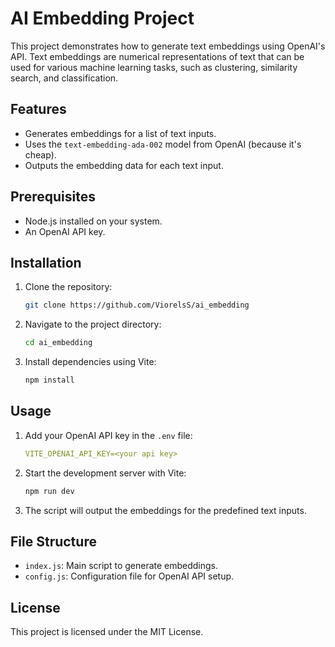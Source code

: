 # AI Embedding Project

This project demonstrates how to generate text embeddings using OpenAI's API. Text embeddings are numerical representations of text that can be used for various machine learning tasks, such as clustering, similarity search, and classification.

## Features

-   Generates embeddings for a list of text inputs.
-   Uses the `text-embedding-ada-002` model from OpenAI (because it's cheap).
-   Outputs the embedding data for each text input.

## Prerequisites

-   Node.js installed on your system.
-   An OpenAI API key.

## Installation

1. Clone the repository:
    ```bash
    git clone https://github.com/ViorelsS/ai_embedding
    ```
2. Navigate to the project directory:
    ```bash
    cd ai_embedding
    ```
3. Install dependencies using Vite:
    ```bash
    npm install
    ```

## Usage

1. Add your OpenAI API key in the `.env` file:
    ```yml
    VITE_OPENAI_API_KEY=<your api key>
    ```
2. Start the development server with Vite:
    ```bash
    npm run dev
    ```
3. The script will output the embeddings for the predefined text inputs.

## File Structure

-   `index.js`: Main script to generate embeddings.
-   `config.js`: Configuration file for OpenAI API setup.

## License

This project is licensed under the MIT License.
